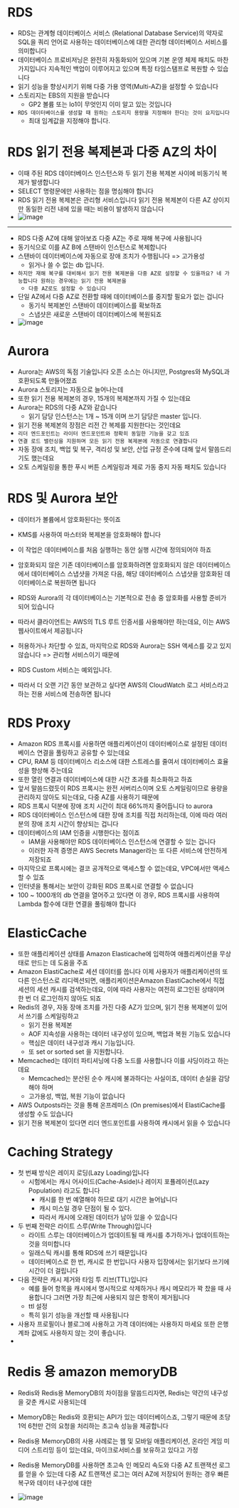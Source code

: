 # RDS
- RDS는 관계형 데이터베이스 서비스 (Relational Database Service)의 약자로 SQL을 쿼리 언어로 사용하는 데이터베이스에 대한 관리형 데이터베이스 서비스를 의미합니다
- 데이터베이스 프로비저닝은 완전히 자동화되어 있으며 기본 운영 체제 패치도 마찬가지입니다 지속적인 백업이 이루어지고 있으며 특정 타임스탬프로 복원할 수 있습니다
- 읽기 성능을 향상시키기 위해 다중 가용 영역(Multi-AZ)을 설정할 수 있습니다
- 스토리지는 EBS의 지원을 받습니다
  - GP2 볼륨 또는 Io1이 무엇인지 이미 알고 있는 것입니다
- `RDS 데이터베이스를 생성할 때 원하는 스토리지 용량을 지정해야 한다는 것이 요지입니다`
  - 최대 임계값을 지정해야 합니다.

# RDS 읽기 전용 복제본과 다중 AZ의 차이
- 이때 주된 RDS 데이터베이스 인스턴스와 두 읽기 전용 복제본 사이에 비동기식 복제가 발생합니다
- SELECT 명령문에만 사용하는 점을 명심해야 합니다
- RDS 읽기 전용 복제본은 관리형 서비스입니다 읽기 전용 복제본이 다른 AZ 상이지만 동일한 리전 내에 있을 때는 비용이 발생하지 않습니다
- ![image](https://github.com/user-attachments/assets/05f52ae4-56f1-4b3f-8a11-a0d45e79bdf5)

---
- RDS 다중 AZ에 대해 알아보죠 다중 AZ는 주로 재해 복구에 사용됩니다
- 동기식으로 이를 AZ B에 스탠바이 인스턴스로 복제합니다
- 스탠바이 데이터베이스에 자동으로 장애 조치가 수행됩니다 => 고가용성
  - 읽거나 쓸 수 없는 db 입니다.
- `하지만 재해 복구를 대비해서 읽기 전용 복제본을 다중 AZ로 설정할 수 있을까요? 네 가능합니다 원하는 경우에는 읽기 전용 복제본을`
  - `다중 AZ로도 설정할 수 있습니다`
- 단일 AZ에서 다중 AZ로 전환할 때에 데이터베이스를 중지할 필요가 없는 겁니다
  - 동기식 복제본인 스탠바이 데이터베이스를 확보하죠
  - 스냅샷은 새로운 스탠바이 데이터베이스에 복원되죠
 - ![image](https://github.com/user-attachments/assets/db62e678-023d-44dd-b240-a4b8461cffc5)

 # Aurora
 - Aurora는 AWS의 독점 기술입니다 오픈 소스는 아니지만, Postgres와 MySQL과 호환되도록 만들어졌죠
 - Aurora 스토리지는 자동으로 늘어나는데
 - 또한 읽기 전용 복제본의 경우, 15개의 복제본까지 가질 수 있는데요
 - Aurora는 RDS의 다중 AZ와 같습니다
   - 읽기 담당 인스턴스는 1개 ~ 15개 이며 쓰기 담당은 master 입니다.
 - 읽기 전용 복제본의 장점은 리전 간 복제를 지원한다는 것인데요
 - `리더 엔드포인트는 라이터 엔드포인트와 정확히 동일한 기능을 갖고 있죠`
 - `연결 로드 밸런싱을 지원하며 모든 읽기 전용 복제본에 자동으로 연결합니다`
 - 자동 장애 조치, 백업 및 복구, 격리성 및 보안, 산업 규정 준수에 대해 앞서 말씀드리기도 했는데요
 - 오토 스케일링을 통한 푸시 버튼 스케일링과 제로 가동 중지 자동 패치도 있습니다

# RDS 및 Aurora 보안 
- 데이터가 볼륨에서 암호화된다는 뜻이죠
- KMS를 사용하여 마스터와 복제본을 암호화해야 합니다
- 이 작업은 데이터베이스를 처음 실행하는 동안 실행 시간에 정의되어야 하죠
- 암호화되지 않은 기존 데이터베이스를 암호화하려면 암호화되지 않은 데이터베이스에서 데이터베이스 스냅샷을 가져온 다음, 해당 데이터베이스 스냅샷을 암호화된 데이터베이스로 복원하면 됩니다

- RDS와 Aurora의 각 데이터베이스는 기본적으로 전송 중 암호화를 사용할 준비가 되어 있습니다
- 따라서 클라이언트는 AWS의 TLS 루트 인증서를 사용해야만 하는데요, 이는 AWS 웹사이트에서 제공됩니다
- 허용하거나 차단할 수 있죠, 마지막으로 RDS와 Aurora는 SSH 액세스를 갖고 있지 않습니다 => 관리형 서비스이기 때문에 
- RDS Custom 서비스는 예외입니다.
- 따라서 더 오랜 기간 동안 보관하고 싶다면 AWS의 CloudWatch 로그 서비스라고 하는 전용 서비스에 전송하면 됩니다

# RDS Proxy
- Amazon RDS 프록시를 사용하면 애플리케이션이 데이터베이스로 설정된 데이터베이스 연결을 풀링하고 공유할 수 있는데요
- CPU, RAM 등 데이터베이스 리소스에 대한 스트레스를 줄여서 데이터베이스 효율성을 향상해 주는데요
- 또한 열린 연결과 데이터베이스에 대한 시간 초과를 최소화하고 하죠
- 앞서 말씀드렸듯이 RDS 프록시는 완전 서버리스이며 오토 스케일링이므로 용량을 관리하지 않아도 되는데요, 다중 AZ를 사용하기 때문에
- RDS 프록시 덕분에 장애 조치 시간이 최대 66%까지 줄어듭니다 to aurora
- RDS 데이터베이스 인스턴스에 대한 장애 조치를 직접 처리하는데, 이에 따라 여러분의 장애 조치 시간이 향상되는 겁니다
- 데이터베이스의 IAM 인증을 시행한다는 점이죠
  - IAM을 사용해야만 RDS 데이터베이스 인스턴스에 연결할 수 있는 겁니다
  - 이러한 자격 증명은 AWS Secrets Manager라는 또 다른 서비스에 안전하게 저장되죠
- 마지막으로 프록시에는 결코 공개적으로 액세스할 수 없는데요, VPC에서만 액세스할 수 있죠
- 인터넷을 통해서는 보안이 강화된 RDS 프록시로 연결할 수 없습니다
- 100 ~ 1000개의 db 연결을 열어주고 있다면 이 경우, RDS 프록시를 사용하여 Lambda 함수에 대한 연결을 풀링해야 합니다

# ElasticCache
- 또한 애플리케이션 상태를 Amazon Elasticache에 입력하여 애플리케이션을 무상태로 만드는 데 도움을 주죠
- Amazon ElastiCache로 세션 데이터를 씁니다 이제 사용자가 애플리케이션의 또 다른 인스턴스로 리디렉션되면, 애플리케이션은Amazon ElastiCache에서 직접 세션의 세션 캐시를 검색하는데요, 이에 따라 사용자는 여전히 로그인된 상태이며 한 번 더 로그인하지 않아도 되죠
- Redis의 경우, 자동 장애 조치를 가진 다중 AZ가 있으며, 읽기 전용 복제본이 있어서 쓰기를 스케일링하고
  - 읽기 전용 복제본 
  - AOF 지속성을 사용하는 데이터 내구성이 있으며, 백업과 복원 기능도 있습니다
  - 핵심은 데이터 내구성과 캐시 기능입니다.
  - 또 set or sorted set 을 지원합니다.
- Memcached는 데이터 파티셔닝에 다중 노드를 사용합니다 이를 샤딩이라고 하는데요
  - Memcached는 분산된 순수 캐시에 불과하다는 사실이죠, 데이터 손실을 감당해야 하며
  - 고가용성, 백업, 복원 기능이 없습니다
- AWS Outposts라는 것을 통해 온프레미스 (On premises)에서 ElastiCache를 생성할 수도 있습니다
- 읽기 전용 복제본이 있다면 리더 엔드포인트를 사용하여 캐시에서 읽을 수 있습니다

# Caching Strategy
- 첫 번째 방식은 레이지 로딩(Lazy Loading)입니다
  - 시험에서는 캐시 어사이드(Cache-Aside)나 레이지 포퓰레이션(Lazy Population) 라고도 합니다
    - 캐시를 한 번 예열해야 하므로 대기 시간은 늘어납니다
    - 캐시 미스일 경우 단점이 될 수 있다.
    - 따라서 캐시에 오래된 데이터가 남아 있을 수 있습니다
- 두 번째 전략은 라이트 스루(Write Through)입니다
  - 라이트 스루는 데이터베이스가 업데이트될 때 캐시를 추가하거나 업데이트하는 것을 의미합니다
  - 일래스틱 캐시를 통해 RDS에 쓰기 때문입니다
  - 데이터베이스로 한 번, 캐시로 한 번입니다 사용자 입장에서는 읽기보다 쓰기에 시간이 더 걸립니다
- 다음 전략은 캐시 제거와 타임 투 리브(TTL)입니다
  - 예를 들어 항목을 캐시에서 명시적으로 삭제하거나 캐시 메모리가 꽉 찼을 때 사용합니다 그러면 가장 최근에 사용되지 않은 항목이 제거됩니다
  - ttl 설정
  - 특히 읽기 성능을 개선할 때 사용됩니다
- 사용자 프로필이나 블로그에 사용하고 가격 데이터에는 사용하지 마세요 또한 은행 계좌 값에도 사용하지 않는 것이 좋습니다.
- 
# Redis 용 amazon memoryDB
- Redis와 Redis용 MemoryDB의 차이점을 말씀드리자면, Redis는 약간의 내구성을 갖춘 캐시로 사용되는데
- MemoryDB는 Redis와 호환되는 API가 있는 데이터베이스죠, 그렇기 때문에 초당 1억 6천만 건의 요청을 처리하는 초고속 성능을 제공합니다
- Redis용 MemoryDB의 사용 사례로는 웹 및 모바일 애플리케이션, 온라인 게임 미디어 스트리밍 등이 있는데요, 마이크로서비스를 보유하고 있다고 가정
- Redis용 MemoryDB를 사용하면 초고속 인 메모리 속도와 다중 AZ 트랜잭션 로그를 얻을 수 있는데 다중 AZ 트랜잭션 로그는 여러 AZ에 저장되어 원하는 경우 빠른 복구와 데이터 내구성에 대한

- ![image](https://github.com/user-attachments/assets/6ebd2330-45c5-4fa5-87cb-d5bd3fbac245)











